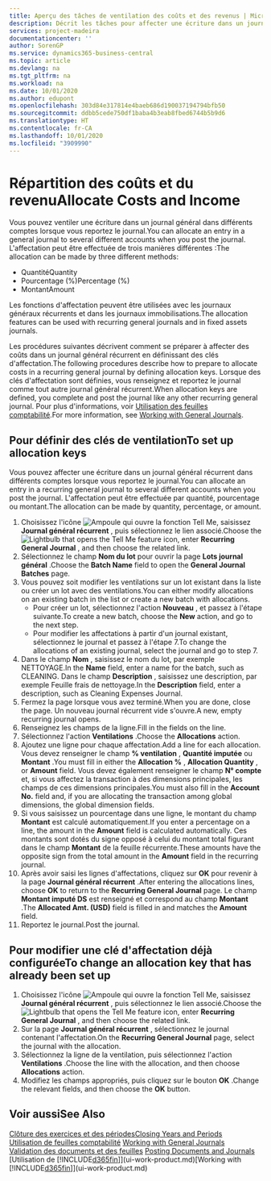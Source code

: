 ```yaml
---
title: Aperçu des tâches de ventilation des coûts et des revenus | Microsoft Docs
description: Décrit les tâches pour affecter une écriture dans un journal général dans différents comptes lorsque vous reportez le journal.
services: project-madeira
documentationcenter: ''
author: SorenGP
ms.service: dynamics365-business-central
ms.topic: article
ms.devlang: na
ms.tgt_pltfrm: na
ms.workload: na
ms.date: 10/01/2020
ms.author: edupont
ms.openlocfilehash: 303d84e317814e4baeb686d190037194794bfb50
ms.sourcegitcommit: ddbb5cede750df1baba4b3eab8fbed6744b5b9d6
ms.translationtype: HT
ms.contentlocale: fr-CA
ms.lasthandoff: 10/01/2020
ms.locfileid: "3909990"
---
```

# <a name="allocate-costs-and-income"></a><span data-ttu-id="3f3ba-103">Répartition des coûts et du revenu</span><span class="sxs-lookup"><span data-stu-id="3f3ba-103">Allocate Costs and Income</span></span>
<span data-ttu-id="3f3ba-104">Vous pouvez ventiler une écriture dans un journal général dans différents comptes lorsque vous reportez le journal.</span><span class="sxs-lookup"><span data-stu-id="3f3ba-104">You can allocate an entry in a general journal to several different accounts when you post the journal.</span></span> <span data-ttu-id="3f3ba-105">L'affectation peut être effectuée de trois manières différentes :</span><span class="sxs-lookup"><span data-stu-id="3f3ba-105">The allocation can be made by three different methods:</span></span>

* <span data-ttu-id="3f3ba-106">Quantité</span><span class="sxs-lookup"><span data-stu-id="3f3ba-106">Quantity</span></span>
* <span data-ttu-id="3f3ba-107">Pourcentage (%)</span><span class="sxs-lookup"><span data-stu-id="3f3ba-107">Percentage (%)</span></span>
* <span data-ttu-id="3f3ba-108">Montant</span><span class="sxs-lookup"><span data-stu-id="3f3ba-108">Amount</span></span>

<span data-ttu-id="3f3ba-109">Les fonctions d'affectation peuvent être utilisées avec les journaux généraux récurrents et dans les journaux immobilisations.</span><span class="sxs-lookup"><span data-stu-id="3f3ba-109">The allocation features can be used with recurring general journals and in fixed assets journals.</span></span>
<!--You can also distribute the cost or revenue of a line to an intercompany partner when you post a sales or purchase document. When you post the document, a line will be posted in your general journal, and a corresponding line will be created in the intercompany outbox.-->

<span data-ttu-id="3f3ba-110">Les procédures suivantes décrivent comment se préparer à affecter des coûts dans un journal général récurrent en définissant des clés d'affectation.</span><span class="sxs-lookup"><span data-stu-id="3f3ba-110">The following procedures describe how to prepare to allocate costs in a recurring general journal by defining allocation keys.</span></span> <span data-ttu-id="3f3ba-111">Lorsque des clés d'affectation sont définies, vous renseignez et reportez le journal comme tout autre journal général récurrent.</span><span class="sxs-lookup"><span data-stu-id="3f3ba-111">When allocation keys are defined, you complete and post the journal like any other recurring general journal.</span></span> <span data-ttu-id="3f3ba-112">Pour plus d'informations, voir [Utilisation des feuilles comptabilité](ui-work-general-journals.md).</span><span class="sxs-lookup"><span data-stu-id="3f3ba-112">For more information, see [Working with General Journals](ui-work-general-journals.md).</span></span>

## <a name="to-set-up-allocation-keys"></a><span data-ttu-id="3f3ba-113">Pour définir des clés de ventilation</span><span class="sxs-lookup"><span data-stu-id="3f3ba-113">To set up allocation keys</span></span>
<span data-ttu-id="3f3ba-114">Vous pouvez affecter une écriture dans un journal général récurrent dans différents comptes lorsque vous reportez le journal.</span><span class="sxs-lookup"><span data-stu-id="3f3ba-114">You can allocate an entry in a recurring general journal to several different accounts when you post the journal.</span></span> <span data-ttu-id="3f3ba-115">L'affectation peut être effectuée par quantité, pourcentage ou montant.</span><span class="sxs-lookup"><span data-stu-id="3f3ba-115">The allocation can be made by quantity, percentage, or amount.</span></span>
1. <span data-ttu-id="3f3ba-116">Choisissez l'icône ![Ampoule qui ouvre la fonction Tell Me](media/ui-search/search_small.png "Dites-moi ce que vous voulez faire"), saisissez **Journal général récurrent** , puis sélectionnez le lien associé.</span><span class="sxs-lookup"><span data-stu-id="3f3ba-116">Choose the ![Lightbulb that opens the Tell Me feature](media/ui-search/search_small.png "Tell me what you want to do") icon, enter **Recurring General Journal** , and then choose the related link.</span></span>
2. <span data-ttu-id="3f3ba-117">Sélectionnez le champ **Nom du lot** pour ouvrir la page **Lots journal général** .</span><span class="sxs-lookup"><span data-stu-id="3f3ba-117">Choose the **Batch Name** field to open the **General Journal Batches** page.</span></span>
3. <span data-ttu-id="3f3ba-118">Vous pouvez soit modifier les ventilations sur un lot existant dans la liste ou créer un lot avec des ventilations.</span><span class="sxs-lookup"><span data-stu-id="3f3ba-118">You can either modify allocations on an existing batch in the list or create a new batch with allocations.</span></span>
   * <span data-ttu-id="3f3ba-119">Pour créer un lot, sélectionnez l'action **Nouveau** , et passez à l'étape suivante.</span><span class="sxs-lookup"><span data-stu-id="3f3ba-119">To create a new batch, choose the **New** action, and go to the next step.</span></span>
   * <span data-ttu-id="3f3ba-120">Pour modifier les affectations à partir d'un journal existant, sélectionnez le journal et passez à l'étape 7.</span><span class="sxs-lookup"><span data-stu-id="3f3ba-120">To change the allocations of an existing journal, select the journal and go to step 7.</span></span>    
4. <span data-ttu-id="3f3ba-121">Dans le champ **Nom** , saisissez le nom du lot, par exemple NETTOYAGE.</span><span class="sxs-lookup"><span data-stu-id="3f3ba-121">In the **Name** field, enter a name for the batch, such as CLEANING.</span></span> <span data-ttu-id="3f3ba-122">Dans le champ **Description** , saisissez une description, par exemple Feuille frais de nettoyage.</span><span class="sxs-lookup"><span data-stu-id="3f3ba-122">In the **Description** field, enter a description, such as Cleaning Expenses Journal.</span></span>
5. <span data-ttu-id="3f3ba-123">Fermez la page lorsque vous avez terminé.</span><span class="sxs-lookup"><span data-stu-id="3f3ba-123">When you are done, close the page.</span></span> <span data-ttu-id="3f3ba-124">Un nouveau journal récurrent vide s'ouvre.</span><span class="sxs-lookup"><span data-stu-id="3f3ba-124">A new, empty recurring journal opens.</span></span>
6. <span data-ttu-id="3f3ba-125">Renseignez les champs de la ligne.</span><span class="sxs-lookup"><span data-stu-id="3f3ba-125">Fill in the fields on the line.</span></span>
7. <span data-ttu-id="3f3ba-126">Sélectionnez l'action **Ventilations** .</span><span class="sxs-lookup"><span data-stu-id="3f3ba-126">Choose the **Allocations** action.</span></span>
8. <span data-ttu-id="3f3ba-127">Ajoutez une ligne pour chaque affectation.</span><span class="sxs-lookup"><span data-stu-id="3f3ba-127">Add a line for each allocation.</span></span> <span data-ttu-id="3f3ba-128">Vous devez renseigner le champ **% ventilation** , **Quantité imputée** ou **Montant** .</span><span class="sxs-lookup"><span data-stu-id="3f3ba-128">You must fill in either the **Allocation %** , **Allocation Quantity** , or **Amount** field.</span></span> <span data-ttu-id="3f3ba-129">Vous devez également renseigner le champ **N° compte** et, si vous affectez la transaction à des dimensions principales, les champs de ces dimensions principales.</span><span class="sxs-lookup"><span data-stu-id="3f3ba-129">You must also fill in the **Account No.** field and, if you are allocating the transaction among global dimensions, the global dimension fields.</span></span>
9. <span data-ttu-id="3f3ba-130">Si vous saisissez un pourcentage dans une ligne, le montant du champ **Montant** est calculé automatiquement.</span><span class="sxs-lookup"><span data-stu-id="3f3ba-130">If you enter a percentage on a line, the amount in the **Amount** field is calculated automatically.</span></span> <span data-ttu-id="3f3ba-131">Ces montants sont dotés du signe opposé à celui du montant total figurant dans le champ **Montant** de la feuille récurrente.</span><span class="sxs-lookup"><span data-stu-id="3f3ba-131">These amounts have the opposite sign from the total amount in the **Amount** field in the recurring journal.</span></span>
10. <span data-ttu-id="3f3ba-132">Après avoir saisi les lignes d'affectations, cliquez sur **OK** pour revenir à la page **Journal général récurrent** .</span><span class="sxs-lookup"><span data-stu-id="3f3ba-132">After entering the allocations lines, choose **OK** to return to the **Recurring General Journal** page.</span></span> <span data-ttu-id="3f3ba-133">Le champ **Montant imputé DS** est renseigné et correspond au champ **Montant** .</span><span class="sxs-lookup"><span data-stu-id="3f3ba-133">The **Allocated Amt. (USD)** field is filled in and matches the **Amount** field.</span></span>
11. <span data-ttu-id="3f3ba-134">Reportez le journal.</span><span class="sxs-lookup"><span data-stu-id="3f3ba-134">Post the journal.</span></span>

## <a name="to-change-an-allocation-key-that-has-already-been-set-up"></a><span data-ttu-id="3f3ba-135">Pour modifier une clé d'affectation déjà configurée</span><span class="sxs-lookup"><span data-stu-id="3f3ba-135">To change an allocation key that has already been set up</span></span>
1. <span data-ttu-id="3f3ba-136">Choisissez l'icône ![Ampoule qui ouvre la fonction Tell Me](media/ui-search/search_small.png "Dites-moi ce que vous voulez faire"), saisissez **Journal général récurrent** , puis sélectionnez le lien associé.</span><span class="sxs-lookup"><span data-stu-id="3f3ba-136">Choose the ![Lightbulb that opens the Tell Me feature](media/ui-search/search_small.png "Tell me what you want to do") icon, enter **Recurring General Journal** , and then choose the related link.</span></span>
2. <span data-ttu-id="3f3ba-137">Sur la page **Journal général récurrent** , sélectionnez le journal contenant l'affectation.</span><span class="sxs-lookup"><span data-stu-id="3f3ba-137">On the **Recurring General Journal** page, select the journal with the allocation.</span></span>
3. <span data-ttu-id="3f3ba-138">Sélectionnez la ligne de la ventilation, puis sélectionnez l'action **Ventilations** .</span><span class="sxs-lookup"><span data-stu-id="3f3ba-138">Choose the line with the allocation, and then choose **Allocations** action.</span></span>
4. <span data-ttu-id="3f3ba-139">Modifiez les champs appropriés, puis cliquez sur le bouton **OK** .</span><span class="sxs-lookup"><span data-stu-id="3f3ba-139">Change the relevant fields, and then choose the **OK** button.</span></span>

## <a name="see-also"></a><span data-ttu-id="3f3ba-140">Voir aussi</span><span class="sxs-lookup"><span data-stu-id="3f3ba-140">See Also</span></span>
[<span data-ttu-id="3f3ba-141">Clôture des exercices et des périodes</span><span class="sxs-lookup"><span data-stu-id="3f3ba-141">Closing Years and Periods</span></span>](year-close-years-periods.md)  
<span data-ttu-id="3f3ba-142">[Utilisation de feuilles comptabilité](ui-work-general-journals.md)  </span><span class="sxs-lookup"><span data-stu-id="3f3ba-142">[Working with General Journals](ui-work-general-journals.md)  </span></span>  
<span data-ttu-id="3f3ba-143">[Validation des documents et des feuilles](ui-post-documents-journals.md)  </span><span class="sxs-lookup"><span data-stu-id="3f3ba-143">[Posting Documents and Journals](ui-post-documents-journals.md)  </span></span>  
<span data-ttu-id="3f3ba-144">[Utilisation de [!INCLUDE[d365fin](includes/d365fin_md.md)]](ui-work-product.md)</span><span class="sxs-lookup"><span data-stu-id="3f3ba-144">[Working with [!INCLUDE[d365fin](includes/d365fin_md.md)]](ui-work-product.md)</span></span>
